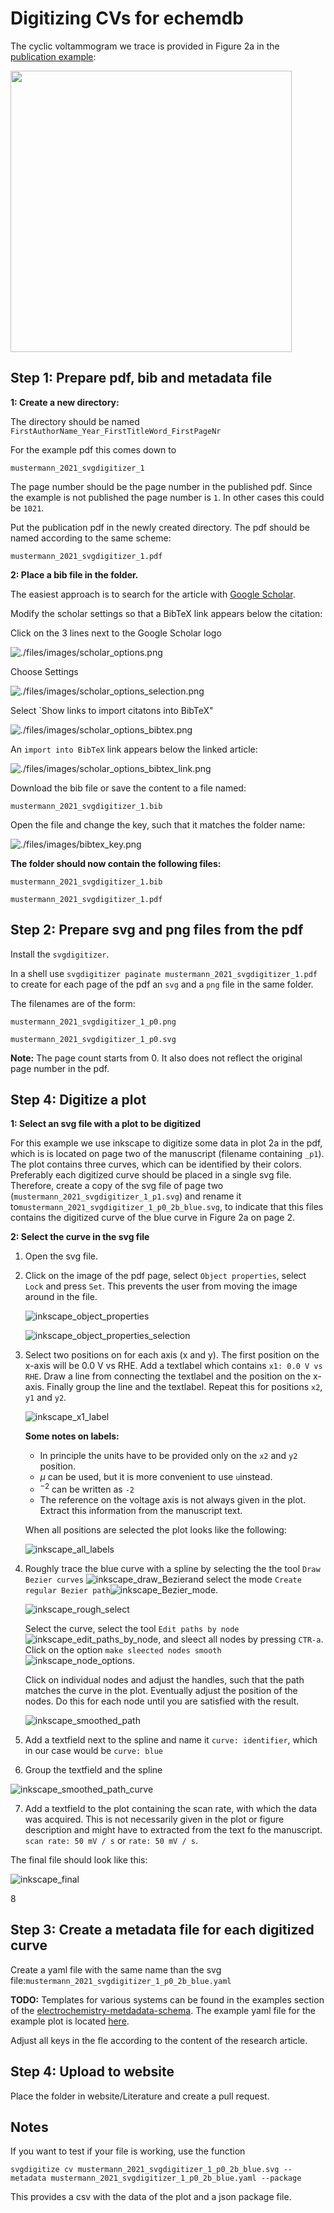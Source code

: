 # Digitizing CVs for echemdb

The cyclic voltammogram we trace is provided in Figure 2a in the [publication example](publication_example.pdf):

[<img src="sample_data_2.png" width="450"/>](sample_data_2.png)

## Step 1: Prepare pdf, bib and metadata file

**1: Create a new directory:**

The directory should be named `FirstAuthorName_Year_FirstTitleWord_FirstPageNr`

For the example pdf this comes down to

`mustermann_2021_svgdigitizer_1`

The page number should be the page number in the published pdf. Since the example is not published the page number is `1`. In other cases this could be `1021`.

Put the publication pdf in the newly created directory. The pdf should be named according to the same scheme:

`mustermann_2021_svgdigitizer_1.pdf`

**2: Place a bib file in the folder.**

The easiest approach is to search for the article with [Google Scholar](http://scholar.google.com/).

Modify the scholar settings so that a BibTeX link appears below the citation:

Click on the 3 lines next to the Google Scholar logo

![./files/images/scholar_options.png](files/images/scholar_options.png)

Choose Settings

![./files/images/scholar_options_selection.png](files/images/scholar_options_selection.png)

Select `Show links to import citatons into BibTeX"

![./files/images/scholar_options_bibtex.png](files/images/scholar_options_bibtex.png)

An `import into BibTeX` link appears below the linked article:

![./files/images/scholar_options_bibtex_link.png](files/images/scholar_options_bibtex_link.png)

Download the bib file or save the content to a file named:

`mustermann_2021_svgdigitizer_1.bib`

Open the file and change the key, such that it matches the folder name:

![./files/images/bibtex_key.png](./files/images/bibtex_key.png)  

**The folder should now contain the following files:**

`mustermann_2021_svgdigitizer_1.bib`

`mustermann_2021_svgdigitizer_1.pdf`

## Step 2: Prepare svg and png files from the pdf

Install the `svgdigitizer`.

In a shell use `svgdigitizer paginate mustermann_2021_svgdigitizer_1.pdf` to create for each page of the pdf an `svg` and a `png` file in the same folder.

The filenames are of the form:

`mustermann_2021_svgdigitizer_1_p0.png`

`mustermann_2021_svgdigitizer_1_p0.svg`

**Note:** The page count starts from 0. It also does not reflect the original page number in the pdf.

## Step 4: Digitize a plot

**1: Select an svg file with a plot to be digitized**

For this example we use inkscape to digitize some data in plot 2a in the pdf, which is is located on page two of the manuscript (filename containing `_p1`). The plot contains three curves, which can be identified by their colors. Preferably each digitized curve should be placed in a single svg file. Therefore, create a copy of the svg file of page two (`mustermann_2021_svgdigitizer_1_p1.svg`) and rename it to`mustermann_2021_svgdigitizer_1_p0_2b_blue.svg`, to indicate that this files contains the digitized curve of the blue curve in Figure 2a on page 2. 

 **2: Select the curve in the svg file**

1. Open the svg file.

2. Click on the image of the pdf page, select `Object properties`, select `Lock` and press `Set`. This prevents the user from moving the image around in the file.

   ![inkscape_object_properties](files/images/inkscape_object_properties.png)

   ![inkscape_object_properties_selection](files/images/inkscape_object_properties_selection.png)

3. Select two positions on for each axis (x and y). The first position on the x-axis will be 0.0 V vs RHE. Add a textlabel which contains `x1: 0.0 V vs RHE`. Draw a line from connecting the textlabel and the position on the x-axis. Finally group the line and the textlabel. Repeat this for positions `x2`, `y1` and `y2`.

   ![inkscape_x1_label](files/images/inkscape_x1_label.png)

   **Some notes on labels:**

   * In principle the units have to be provided only on the `x2` and `y2` position. 
   * $\mu$ can be used, but it is more convenient to use `u`instead.
   * $^{-2}$ can be written as `-2`
   * The reference on the voltage axis is not always given in the plot. Extract this information from the manuscript text.

   

   When all positions are selected the plot looks like the following:

   ![inkscape_all_labels](files/images/inkscape_all_labels.png)

4. Roughly trace the blue curve with a spline by selecting the the tool `Draw Bezier curves` ![inkscape_draw_Bezier](./files/images/inkscape_draw_Bezier.png)and select the mode `Create regular Bezier path`![inkscape_Bezier_mode](./files/images/inkscape_Bezier_mode.png).

   

   ![inkscape_rough_select](./files/images/inkscape_rough_select.png)

   Select the curve, select the tool `Edit paths by node`![inkscape_edit_paths_by_node](./files/images/inkscape_edit_paths_by_node.png), and sleect all nodes by pressing `CTR-a`. Click on the option `make sleected nodes smooth`![inkscape_node_options](./files/images/inkscape_node_options.png).

   Click on individual nodes and adjust the handles, such that the path matches the curve in the plot. Eventually adjust the position of the nodes. Do this for each node until you are satisfied with the result.

   ![inkscape_smoothed_path](files/images/inkscape_smoothed_path.png)

   

   

5. Add a textfield next to the spline and name it `curve: identifier`, which in our case would be `curve: blue`

6. Group the textfield and the spline

![inkscape_smoothed_path_curve](files/images/inkscape_smoothed_path_curve.png)

7. Add a textfield to the plot containing the scan rate, with which the data was acquired. This is not necessarily given in the plot or figure description and might have to extracted from the text fo the manuscript. `scan rate: 50 mV / s` or `rate: 50 mV / s`.

The final file should look like this:

![inkscape_final](files/images/inkscape_final.png)

8

## Step 3: Create a metadata file for each digitized curve

Create a yaml file with the same name than the svg file:`mustermann_2021_svgdigitizer_1_p0_2b_blue.yaml`

**TODO:** Templates for various systems can be found in the examples section of the [electrochemistry-metdadata-schema](https://github.com/echemdb/electrochemistry-metadata-schema). The example yaml file for the example plot is located [here](./files/mustermann_2021_svgdigitizer_1/mustermann_2021_svgdigitizer_1_p1_2a_blue.yaml).

Adjust all keys in the fle according to the content of the research article.

## Step 4: Upload to website

Place the folder in website/Literature and create a pull request.

## Notes

If you want to test if your file is working, use the function 

`svgdigitize cv mustermann_2021_svgdigitizer_1_p0_2b_blue.svg --metadata mustermann_2021_svgdigitizer_1_p0_2b_blue.yaml --package`

This provides a csv with the data of the plot and a json package file.





